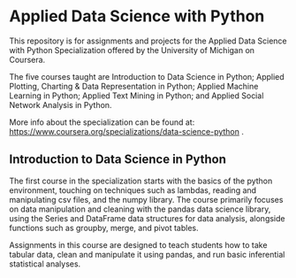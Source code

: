 # Applied Data Science with Python
This repository is for assignments and projects for the Applied Data Science with Python Specialization offered by the University of Michigan on Coursera.

The five courses taught are Introduction to Data Science in Python; Applied Plotting, Charting & Data Representation in Python; Applied Machine Learning in Python; Applied Text Mining in Python; and Applied Social Network Analysis in Python.

More info about the specialization can be found at: https://www.coursera.org/specializations/data-science-python .

## Introduction to Data Science in Python
The first course in the specialization starts with the basics of the python environment, touching on techniques such as lambdas, reading and manipulating csv files, and the numpy library. The course primarily focuses on data manipulation and cleaning with the pandas data science library, using the Series and DataFrame data structures for data analysis, alongside functions such as groupby, merge, and pivot tables.

Assignments in this course are designed to teach students how to take tabular data, clean and manipulate it using pandas, and run basic inferential statistical analyses.

